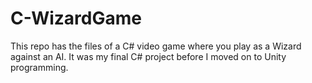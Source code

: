 # C-WizardGame
This repo has the files of a C# video game where you play as a Wizard against an AI.
It was my final C# project before I moved on to Unity programming.

